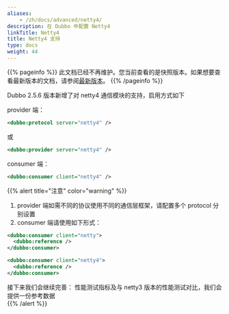 ```yaml
---
aliases:
    - /zh/docs/advanced/netty4/
description: 在 Dubbo 中配置 Netty4
linkTitle: Netty4
title: Netty4 支持
type: docs
weight: 44
---
```



{{% pageinfo %}} 此文档已经不再维护。您当前查看的是快照版本。如果想要查看最新版本的文档，请参阅[最新版本](/zh-cn/docs3-v2/java-sdk/reference-manual/config/properties/#protocol)。
{{% /pageinfo %}}

Dubbo 2.5.6 版本新增了对 netty4 通信模块的支持，启用方式如下

provider 端：
```xml
<dubbo:protocol server="netty4" />
```

或

```xml
<dubbo:provider server="netty4" />
```

consumer 端：
```xml
<dubbo:consumer client="netty4" />

```

{{% alert title="注意" color="warning" %}}
1. provider 端如需不同的协议使用不同的通信层框架，请配置多个 protocol 分别设置
2. consumer 端请使用如下形式：

```xml
<dubbo:consumer client="netty">
  <dubbo:reference />
</dubbo:consumer>
```

```xml
<dubbo:consumer client="netty4">
  <dubbo:reference />
</dubbo:consumer>
```

接下来我们会继续完善： 性能测试指标及与 netty3 版本的性能测试对比，我们会提供一份参考数据  
{{% /alert %}}